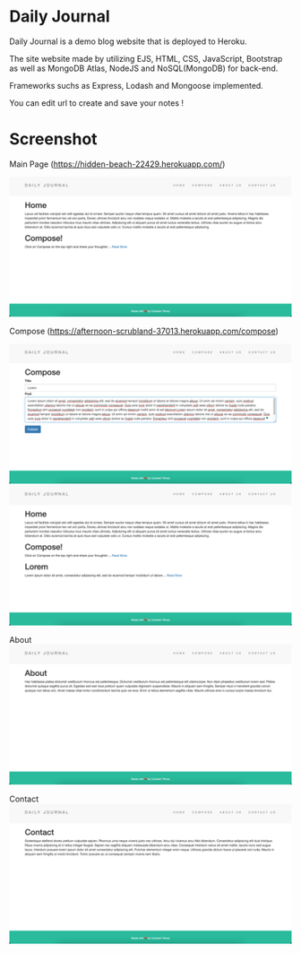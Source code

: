# Daily Journal

Daily Journal is a demo blog website that is deployed to Heroku.

The site website made by utilizing EJS, HTML, CSS, JavaScript, Bootstrap as well as MongoDB Atlas, NodeJS and NoSQL(MongoDB) for back-end.

Frameworks suchs as Express, Lodash and Mongoose implemented.

You can edit url to create and save your notes !

# Screenshot
Main Page (https://hidden-beach-22429.herokuapp.com/)

![](screenshots/1.png)

Compose (https://afternoon-scrubland-37013.herokuapp.com/compose)

![](screenshots/2.png)
![](screenshots/3.png)

About ![](screenshots/4.png)

Contact ![](screenshots/5.png)



